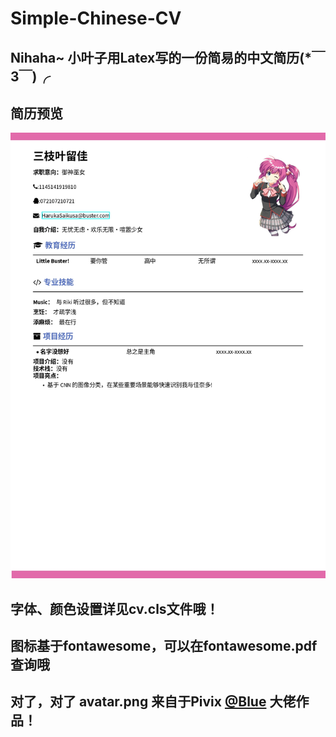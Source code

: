 # Simple-Chinese-CV

## Nihaha~ 小叶子用Latex写的一份简易的中文简历(*￣3￣)╭   

## 简历预览

![](/example/CV.jpg)


## 字体、颜色设置详见cv.cls文件哦！

## 图标基于fontawesome，可以在fontawesome.pdf查询哦

## 对了，对了 avatar.png 来自于Pivix [@Blue]("https://www.pixiv.net/users/338527") 大佬作品！